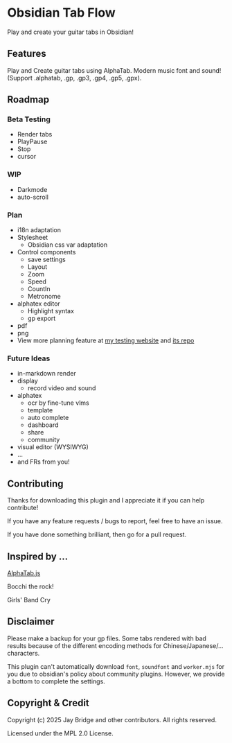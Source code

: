 # Obsidian Tab Flow

Play and create your guitar tabs in Obsidian!

<!-- GIF NEEDED -->

## Features

Play and Create guitar tabs using AlphaTab. Modern music font and sound! (Support .alphatab, .gp, .gp3, .gp4, .gp5, .gpx).

## Roadmap

### Beta Testing

- Render tabs
- PlayPause
- Stop
- cursor

### WIP

- Darkmode
- auto-scroll

### Plan

- i18n adaptation
- Stylesheet
  - Obsidian css var adaptation
- Control components
  - save settings
  - Layout
  - Zoom
  - Speed
  - CountIn
  - Metronome
- alphatex editor
  - Highlight syntax
  - gp export
- pdf
- png
- View more planning feature at [my testing website](https://liubinfighter.github.io/alphatab-vue/) and [its repo](https://github.com/LIUBINfighter/alphatab-vue)

### Future Ideas

- in-markdown render
- display
  - record video and sound
- alphatex
  - ocr by fine-tune vlms
  - template
  - auto complete
  - dashboard
  - share
  - community
- visual editor (WYSIWYG)
- ...
- and FRs from you!

## Contributing

Thanks for downloading this plugin and I appreciate it if you can help contribute!

If you have any feature requests / bugs to report, feel free to have an issue.

If you have done something brilliant, then go for a pull request.

<!-- If you want to add a new language to interactive-tabs, see this guide first. -->

<!-- ## How to Build -->

<!-- ## Star History -->

<!-- Star History Chart -->

## Inspired by ...

[AlphaTab.js](https://alphatab.net)

Bocchi the rock!

Girls' Band Cry

## Disclaimer

Please make a backup for your gp files. Some tabs rendered with bad results because of the different encoding methods for Chinese/Japanese/... characters.

This plugin can't automatically download `font`, `soundfont` and `worker.mjs` for you due to obsidian's policy about community plugins. However, we provide a bottom to complete the settings.

<!-- This plugin doesn't have official relationships with AlphaTab.js and Obsidian Official Team. -->

## Copyright & Credit

Copyright (c) 2025 Jay Bridge and other contributors. All rights reserved.

Licensed under the MPL 2.0 License.

<!-- ## Packages Using -->

<!-- AlphaTab.js -->

<!-- ## Develop Env -->

<!-- VSCode -->
